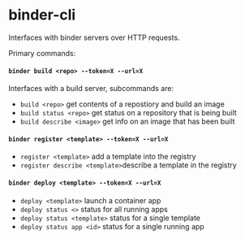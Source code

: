 # binder-cli

Interfaces with binder servers over HTTP requests.

Primary commands:

#### `binder build <repo> --token=X --url=X`
Interfaces with a build server, subcommands are:
* `build <repo>` get contents of a repostiory and build an image
* `build status <repo>` get status on a repository that is being built
* `build describe <image>` get info on an image that has been built

#### `binder register <template> --token=X --url=X`
* `register <template>` add a template into the registry
* `register describe <template>`describe a template in the registry

#### `binder deploy <template> --token=X --url=X`
* `deploy <template>` launch a container app
* `deploy status <>` status for all running apps
* `deploy status <template>` status for a single template
* `deploy status app <id>` status for a single running app
